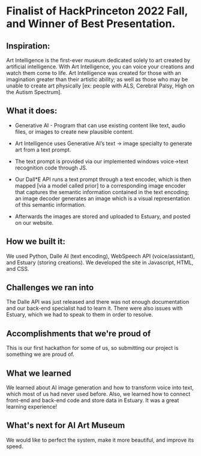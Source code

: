 # Finalist of HackPrinceton 2022 Fall, and Winner of Best Presentation.


## Inspiration:

Art Intelligence is the first-ever museum dedicated solely to art created by artificial intelligence. With Art Intelligence, you can voice your creations and watch them come to life. Art Intelligence was created for those with an imagination greater than their artistic ability; as well as those who may be unable to create art physically [ex: people with ALS, Cerebral Palsy, High on the Autism Spectrum].

## What it does:

- Generative AI - Program that can use existing content like text, audio files, or images to create new plausible content.

- Art Intelligence uses Generative AI’s text -> image specialty to generate art from a text prompt.

- The text prompt is provided via our implemented windows voice->text recognition code through JS.

- Our Dall*E API runs a text prompt through a text encoder, which is then mapped [via a model called prior] to a corresponding image encoder that captures the semantic information contained in the text encoding; an image decoder generates an image which is a visual representation of this semantic information.

- Afterwards the images are stored and uploaded to Estuary, and posted on our website.

## How we built it:

We used Python, Dalle AI (text encoding), WebSpeech API (voice/assistant), and Estuary (storing creations). We developed the site in Javascript, HTML, and CSS.

## Challenges we ran into

The Dalle API was just released and there was not enough documentation and our back-end specialist had to learn it. There were also issues with Estuary, which we had to speak to them in order to resolve.

## Accomplishments that we're proud of

This is our first hackathon for some of us, so submitting our project is something we are proud of.

## What we learned

We learned about AI image generation and how to transform voice into text, which most of us had never used before. Also, we learned how to connect front-end and back-end code and store data in Estuary. It was a great learning experience!

## What's next for AI Art Museum

We would like to perfect the system, make it more beautiful, and improve its speed.
